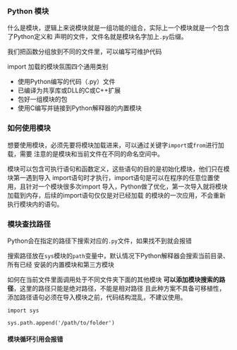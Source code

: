 

### Python 模块

什么是模块，逻辑上来说模块就是一组功能的组合，实际上一个模块就是一个包含了Python定义和
声明的文件，文件名就是模块名字加上`.py`后缀。

我们把函数分组放到不同的文件里，可以编写可维护代码

import 加载的模块氛围四个通用类别

- 使用Python编写的代码（.py）文件
- 已编译为共享库或DLL的C或C++扩展
- 包好一组模块的包
- 使用C编写并链接到Python解释器的内置模块

### 如何使用模块

想要使用模块，必须先要将模块加载进来，可以通过关键字`import`或`from`进行加载，需要
注意的是模块和当前文件在不同的命名空间中。

模块可以包含可执行语句和函数定义，这些语句的目的是初始化模块，他们只在模块第一遇到导入
import语句时才执行，import语句是可以在程序的任意位置使用，且针对一个模块很多次import
导入，Python做了优化，第一次导入就将模块加载到内存，后续的import语句仅仅是对已经加载
的模块的一次应用，不会重新执行模块内的语句。


### 模块查找路径

Python会在指定的路径下搜索对应的`.py`文件，如果找不到就会报错

搜索路径放在`sys`模块的`path`变量中，默认情况下Python解释器会搜索当前目录、所有已经
安装的内置模块和第三方模块

如何在当前文件里面调用处于不同文件夹下面的其他模块
**可以添加模块搜索的路径**，这里的路径只能是绝对路径，不能是相对路径
且此种方案不具备可移植性，添加路径语句必须在导入模块之前，代码结构混乱，不建议使用。

```
import sys

sys.path.append('/path/to/folder')
```

#### 模块循环引用会报错

